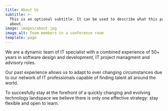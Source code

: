```yaml
---
title: About Us
subtitle: >-
  This is an optional subtitle. It can be used to describe what this page is
  about.
image: images/about.jpg
image_alt: Team members in a conference room
template: page
---
```

We are a dynamic team of IT specialist with a combined experience of 50+ years in software design and development, IT project managment and advisory roles.

Our past experience allows us to adapt to ever changing circumstances due to our network of IT professionals capable of finding talent all around the world.

To succesfully stay at the forefront of a quickly changing and evolving technology landspace we believe there is only one effective strategy: stay flexible and open to learn.
